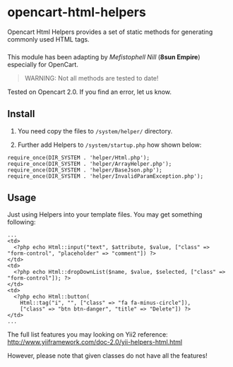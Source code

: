 # opencart-html-helpers
Opencart Html Helpers provides a set of static methods for generating commonly used HTML tags.
###
This module has been adapting by *Mefistophell Nill* (**8sun Empire**) especially for OpenCart.

>WARNING: Not all methods are tested to date!

Tested on Opencart 2.0. If you find an error, let us know.

## Install
1. You need copy the files to `/system/helper/` directory.

2. Further add Helpers to `/system/startup.php` how shown below:

```
require_once(DIR_SYSTEM . 'helper/Html.php');
require_once(DIR_SYSTEM . 'helper/ArrayHelper.php');
require_once(DIR_SYSTEM . 'helper/BaseJson.php');
require_once(DIR_SYSTEM . 'helper/InvalidParamException.php');
```

## Usage
Just using Helpers into your template files. You may get something following:

```
...
<td>
  <?php echo Html::input("text", $attribute, $value, ["class" => "form-control", "placeholder" => "comment"]) ?>
</td>
<td>
  <?php echo Html::dropDownList($name, $value, $selected, ["class" => "form-control"]); ?>
</td>
<td>
  <?php echo Html::button(
    Html::tag("i", "", ["class" => "fa fa-minus-circle"]), 
    ["class" => "btn btn-danger", "title" => "Delete"]) ?>
</td>
...
```

The full list features you may looking on Yii2 reference: http://www.yiiframework.com/doc-2.0/yii-helpers-html.html

However, please note that given classes do not have all the features!
